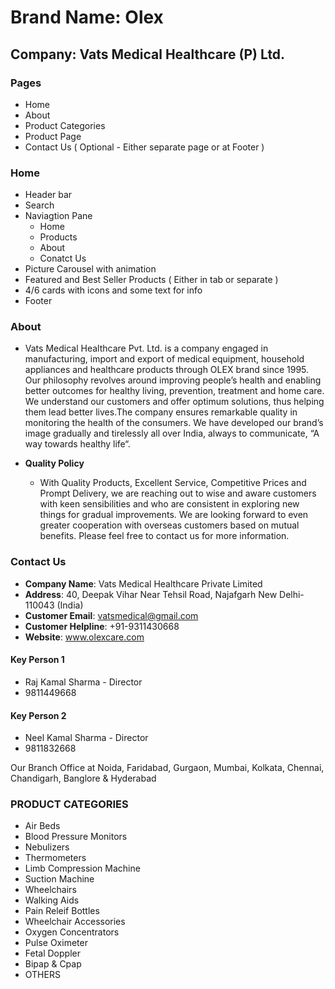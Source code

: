 
# Brand Name: Olex

## Company: Vats Medical Healthcare (P) Ltd.

### Pages

* Home
* About
* Product Categories
* Product Page
* Contact Us ( Optional - Either separate page or at Footer )

### Home

* Header bar
* Search
* Naviagtion Pane
  * Home
  * Products
  * About
  * Conatct Us
* Picture Carousel with animation
* Featured and Best Seller Products ( Either in tab or separate )
* 4/6 cards with icons and some text for info
* Footer

### About

* Vats Medical Healthcare Pvt. Ltd. is a company engaged in manufacturing, import and export of medical equipment, household appliances and healthcare products through OLEX brand since 1995. Our philosophy revolves around improving people’s health and enabling better outcomes for healthy living, prevention, treatment and home care. We understand our customers and offer optimum solutions, thus helping them lead better lives.The company ensures remarkable quality in monitoring the health of the consumers. We have developed our brand’s image gradually and tirelessly all over India, always to communicate, “A way towards healthy life“.

* **Quality Policy**
  * With Quality Products, Excellent Service, Competitive Prices and Prompt Delivery, we are reaching out to wise and aware customers with keen sensibilities and who are consistent in exploring new things for gradual improvements. We are looking forward to even greater cooperation with overseas customers based on mutual benefits. Please feel free to contact us for more information.

### Contact Us

* **Company Name**: Vats Medical Healthcare Private Limited
* **Address**: 40, Deepak Vihar
Near Tehsil Road, Najafgarh
New Delhi-110043 (India)
* **Customer Email**: vatsmedical@gmail.com
* **Customer Helpline**: +91-9311430668
* **Website**: www.olexcare.com

#### Key Person 1

* Raj Kamal Sharma - Director
* 9811449668

#### Key Person 2

* Neel Kamal Sharma - Director
* 9811832668

Our Branch Office at Noida, Faridabad, Gurgaon, Mumbai, Kolkata, Chennai, Chandigarh, Banglore & Hyderabad

### PRODUCT CATEGORIES

* Air Beds
* Blood Pressure Monitors
* Nebulizers
* Thermometers
* Limb Compression Machine
* Suction Machine
* Wheelchairs
* Walking Aids
* Pain Releif Bottles
* Wheelchair Accessories
* Oxygen Concentrators
* Pulse Oximeter
* Fetal Doppler
* Bipap & Cpap
* OTHERS